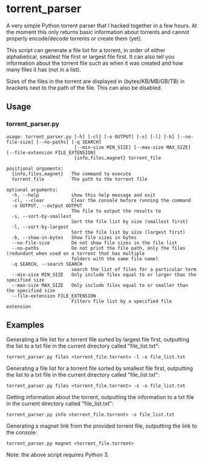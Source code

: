 # torrent_parser
A very simple Python torrent parser that I hacked together in a few hours. At the moment this only returns basic information about torrents and cannot properly encode/decode torrents or create them (yet).

This script can generate a file list for a torrent, in order of either alphabetical, smallest file first or largest file first. It can also tell you information about the torrent file such as when it was created and how many files it has (not in a list).

Sizes of the files in the torrent are displayed in (bytes/KB/MB/GB/TB) in brackets next to the path of the file. This can also be disabled.

## Usage
### torrent_parser.py
```
usage: torrent_parser.py [-h] [-cl] [-o OUTPUT] [-s] [-l] [-b] [--no-file-size] [--no-paths] [-q SEARCH]
                         [--min-size MIN_SIZE] [--max-size MAX_SIZE] [--file-extension FILE_EXTENSION]
                         {info,files,magnet} torrent_file

positional arguments:
  {info,files,magnet}   The command to execute
  torrent_file          The path to the torrent file

optional arguments:
  -h, --help            show this help message and exit
  -cl, --clear          Clear the console before running the command
  -o OUTPUT, --output OUTPUT
                        The file to output the results to
  -s, --sort-by-smallest
                        Sort the file list by size (smallest first)
  -l, --sort-by-largest
                        Sort the file list by size (largest first)
  -b, --show-in-bytes   Show file sizes in bytes
  --no-file-size        Do not show file sizes in the file list
  --no-paths            Do not print the file path, only the files (redundant when used on a torrent that has multiple
                        folders with the same file name)
  -q SEARCH, --search SEARCH
                        search the list of files for a particular term
  --min-size MIN_SIZE   Only include files equal to or larger than the specified size
  --max-size MAX_SIZE   Only include files equal to or smaller than the specified size
  --file-extension FILE_EXTENSION
                        Filters file list by a specified file extension
```

## Examples
Generating a file list for a torrent file sorted by largest file first, outputting the list to a txt file in the current directory called "file_list.txt":
```
torrent_parser.py files <torrent_file.torrent> -l -o file_list.txt
```
Generating a file list for a torrent file sorted by smallest file first, outputting the list to a txt file in the current directory called "file_list.txt":
```
torrent_parser.py files <torrent_file.torrent> -s -o file_list.txt
```
Getting information about the torrent, outputting the information to a txt file in the current directory called "file_list.txt":
```
torrent_parser.py info <torrent_file.torrent> -o file_list.txt
```
Generating a magnet link from the provided torrent file, outputting the link to the console:
```
torrent_parser.py magnet <torrent_file.torrent>
```

Note: the above script requires Python 3.
